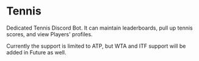 # Tennis
Dedicated Tennis Discord Bot. It can maintain leaderboards, pull up tennis scores, and view Players' profiles.

Currently the support is limited to ATP, but WTA and ITF support will be added in Future as well.
